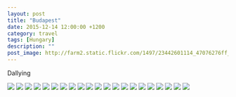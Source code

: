 ```yaml
---
layout: post
title: "Budapest"
date: 2015-12-14 12:00:00 +1200
category: travel
tags: [Hungary]
description: ""
post_image: http://farm2.static.flickr.com/1497/23442601114_47076276ff_o.jpg
---
```

Dallying

[![](http://farm6.static.flickr.com/5712/23703042019_a4870e663a_c.jpg)](http://farm6.static.flickr.com/5712/23703042019_a77ff99ae3_o.jpg)
[![](http://farm2.static.flickr.com/1561/23444076953_281173945f_c.jpg)](http://farm2.static.flickr.com/1561/23444076953_2b4b422359_o.jpg)
[![](http://farm6.static.flickr.com/5751/23444076373_2fef9d6e7e_c.jpg)](http://farm6.static.flickr.com/5751/23444076373_cf533b6f88_o.jpg)
[![](http://farm2.static.flickr.com/1573/23775184560_b6ea45b4d2_c.jpg)](http://farm2.static.flickr.com/1573/23775184560_3529aabb5a_o.jpg)
[![](http://farm2.static.flickr.com/1613/23775184170_faf48ef99c_c.jpg)](http://farm2.static.flickr.com/1613/23775184170_f9314b779c_o.jpg)
[![](http://farm2.static.flickr.com/1448/23962710562_4677498d4d_c.jpg)](http://farm2.static.flickr.com/1448/23962710562_9c4b8ed7e3_o.jpg)
[![](http://farm2.static.flickr.com/1566/23775183480_76344ce202_c.jpg)](http://farm2.static.flickr.com/1566/23775183480_ddeae2b7d9_o.jpg)
[![](http://farm2.static.flickr.com/1582/24044760556_d545ff5141_c.jpg)](http://farm2.static.flickr.com/1582/24044760556_723fce5f8f_o.jpg)
[![](http://farm2.static.flickr.com/1638/23962709572_a5d2a84fe7_c.jpg)](http://farm2.static.flickr.com/1638/23962709572_8a83b28f82_o.jpg)
[![](http://farm2.static.flickr.com/1691/23703002139_d27812cf06_c.jpg)](http://farm2.static.flickr.com/1691/23703002139_439bb6c228_o.jpg)
[![](http://farm2.static.flickr.com/1520/23703005279_df96288c0f_c.jpg)](http://farm2.static.flickr.com/1520/23703005279_4e3a2a7bd3_o.jpg)
[![](http://farm6.static.flickr.com/5756/23988236291_74495b00eb_c.jpg)](http://farm6.static.flickr.com/5756/23988236291_286862aaf9_o.jpg)
[![](http://farm2.static.flickr.com/1490/23988236161_5482f00160_c.jpg)](http://farm2.static.flickr.com/1490/23988236161_beeceeed71_o.jpg)
[![](http://farm6.static.flickr.com/5793/23988235731_97b3538497_c.jpg)](http://farm6.static.flickr.com/5793/23988235731_a2797ebc2b_o.jpg)
[![](http://farm6.static.flickr.com/5623/23775149360_65e6c06c30_c.jpg)](http://farm6.static.flickr.com/5623/23775149360_4e5a8fe006_o.jpg)
[![](http://farm6.static.flickr.com/5744/23442602784_8724f4d3e9_c.jpg)](http://farm6.static.flickr.com/5744/23442602784_5c59d38c8c_o.jpg)
[![](http://farm2.static.flickr.com/1719/23988235031_7d23ca6ce4_c.jpg)](http://farm2.static.flickr.com/1719/23988235031_e505b6a26e_o.jpg)
[![](http://farm2.static.flickr.com/1454/23962674822_0d81791869_c.jpg)](http://farm2.static.flickr.com/1454/23962674822_7639147277_o.jpg)
[![](http://farm6.static.flickr.com/5693/24070828865_a56b909091_c.jpg)](http://farm6.static.flickr.com/5693/24070828865_cd5df6a453_o.jpg)
[![](http://farm6.static.flickr.com/5707/23442600764_49e7be2f19_c.jpg)](http://farm6.static.flickr.com/5707/23442600764_11cea5d048_o.jpg)
[![](http://farm6.static.flickr.com/5663/23444039583_bde51c1bdb_c.jpg)](http://farm6.static.flickr.com/5663/23444039583_b548aa0f43_o.jpg)
